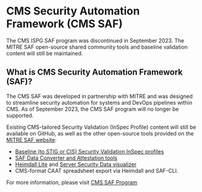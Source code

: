 # CMS Security Automation Framework (CMS SAF)

The CMS ISPG SAF program was discontinued in September 2023. The MITRE SAF open-source shared community tools and baseline validation content will still be maintained.

## What is CMS Security Automation Framework (SAF)?

The CMS SAF was developed in partnership with MITRE and was designed to streamline security automation for systems and DevOps pipelines within CMS. As of September 2023, the CMS SAF program will no longer be supported. 

Existing CMS-tailored Security Validation (InSpec Profile) content will still be available on GitHub, as well as the other open-source tools provided on the [MITRE SAF website](https://saf.mitre.org/): 

- [Baseline (to STIG or CIS) Security Validation InSpec profiles](https://saf.mitre.org/libs/validate)
- [SAF Data Converter and Attestation tools](https://saf-cli.mitre.org/)
- [Heimdall Lite](https://heimdall-lite.mitre.org/) and [Server Security Data visualizer](https://github.com/mitre/heimdall2)
- CMS-format CAAT spreadsheet export via Heimdall and SAF-CLI.

For more information, please visit [CMS SAF Program](https://security.cms.gov/learn/security-automation-framework-saf)
